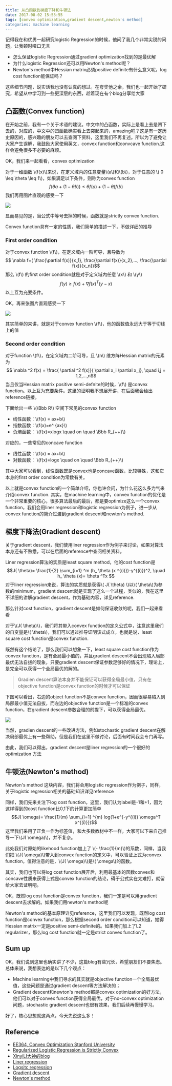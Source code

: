 ```yaml
---
title: 从凸函数到梯度下降和牛顿法
date: 2017-08-02 15:53:55
tags: [convex optimization,gradient descent,newton's method]
categories: machine learning
---
```

记得我在和优男一起研究logistic Regression的时候，他问了我几个非常尖锐的问题，让我顿时哑口无言
* 怎么保证logistic Regression通过gradient optimization找到的是最优解
* 为什么logistic Regression还可以用Newton's method呢？
* Newton's method中Hessian matrix必须positive definite有什么意义呢，log cost function能保证吗？

这些细节问题，说实话我也没有认真的想过。在夸奖他之余，我们也一起开始了研究，希望从中学习到一些更深层的东西，趁着现在有个blog分享给大家
<!--more-->

## 凸函数(Convex function)
在开始之前，我有一个关于术语的建议。中文中的凸函数，实际上是看上去是凹下去的，对应的，中文中的凹函数确实看上去突起来的，amazing吧？这是有一定历史原因的，感兴趣的朋友可以去查阅下资料，这里我们不再复述。所以为了避免让大家产生误解，我鼓励大家使用英文，convex function和convcave function.这样会避免很多不必要的麻烦。

OK，我们来一起看看，convex optimization	

对于一维函数 \\(f(x)\\)来说，在定义域内的任意变量\\(a\\)和\\(b\\)，对于任意的 \\( 0 \leq \theta \leq 1\\)，如果满足以下条件，则称为convex function
$$f(\theta a+(1-\theta b)) \leq \theta f(a) + (1- \theta)f(b)$$
我们再用图片直观的感受一下

![](http://otmy7guvn.bkt.clouddn.com/blog/1/1-1.png) 

显而易见的是，当公式中等号去掉的时候，函数就是strictly convex function.

Convex function具有一定的性质，我们简单的描述一下，不做详细的推导

### First order condition
对于convex function \\(f\\)，在定义域内一阶可导，且导数为
$$ 	\nabla f=( \frac{\partial f(x)}{x_1}, \frac{\partial f(x)}{x_2},...,  \frac{\partial f(x)}{x_n})$$
那么 \\(f\\) 的first order condition就是对于定义域内任意 \\(x\\) 和 \\(y\\)
$$ f(y) \geq f(x) + \nabla f(x)^T (y - x)$$
以上互为充要条件。

OK，再来张图片直观感受一下

![](http://otmy7guvn.bkt.clouddn.com/blog/1/1-2.png) 

其实简单的来讲，就是对于convex function \\(f\\)，他的函数值永远大于等于切线上的值

### Second order condition
对于function \\(f\\)，在定义域内二阶可导，且 \\(n\\) 维方阵Hessian matrix的元素为
$$ \nabla ^2 f(x) = \frac{ \partial ^2 f(x)}{ \partial x_i \partial x_j}, \quad i,j = 1,2,...,n$$
当且仅当Hessian matrix positive semi-defnite的时候，\\(f\\) 是convex function。以上互为充要条件。这里的证明我不想展开讲，在后面我会给出reference链接。

下面给出一些 \\(\Bbb R\\) 空间下常见的convex function
* 线性函数：\\(f(x) = ax+b\\)
* 指数函数：\\(f(x)=e^ {ax}\\)
* 负熵函数： \\(f(x)=xlogx \quad on \quad \Bbb R_{++}\\)

对应的，一些常见的concave function
* 线性函数：\\(f(x) = ax+b\\)
* 对数函数： \\(f(x)=logx  \quad on \quad \Bbb R_{++}\\)

其中大家可以看到，线性函数既是convex也是concave函数，比较特殊，这和它本身的first order condition为常数有关。

以上就是convex function的一个简单介绍，你也许会问，为什么花这么多力气来介绍convex function. 其实，在machine learning中，convex function的优化是一个非常重要的核心，很多算法最后的最后，都是要optimize这么一个convex function，我们会用liner regression和logistic regression为例子，进一步从convex function的简介过渡到gradient descent和newton's method.

## 梯度下降法(Gradient descent)
关于gradient descent，我们使用liner regression作为例子来讨论，如果对算法本身还有不熟悉，可以在后面的reference中查阅相关资料。

Liner regression算法的实质是least square method，他的cost function是
$$J( \theta)= \frac{1}{2} \sum_{i=1} ^m (h_ \theta (x ^{(i)})-y^{(i)})^2, \quad h_ \theta (x)= \theta ^Tx $$
对于liner regression来说，算法的实质就是获得\\( J( \theta) \\)以\\( \theta\\)为参数的minimum，gradient descent就是实现了这么一个过程，类似的，我在这里不详细的讲解gradient descent，作为基础内容，详见reference. 

那么针对cost function，gradient descent是如何保证收敛的呢，我们一起来看看

对于\\(J( \theta)\\)，我们将其带入convex function的定义公式中，注意这里我们的自变量是\\( \theta\\)，我们可以通过推导证明该式成立，也就是说，least square cost function是convex function.

既然有这个结论了，那么我们可以想象一下，least square cost function作为convex function，是有全局最小值的，并且gradient descent不会出现陷入局部最优无法自拔的现象，只要gradient descent保证参数足够好的情况下，理论上，是完全可以获得一个全局最优的解的。

> Gradien descent算法本身并不能保证可以获得全局最小值，只有在objective function是convex function的时候才可以保证

下图可以看出，右边的object function不是convex function，因而很容易陷入到局部最小值无法自拔，而左边的objective function是一个标准的convex function，在gradient descent参数合理的前提下，可以获得全局最优。

![](http://otmy7guvn.bkt.clouddn.com/blog/1/1-3.png) 

当然，gradien descent的一些改进方法，例如stochastic gradient descent在解决局部最优上有一些帮助，但是我们在这里不做讨论，后面有时间我会专门再写。

由此，我们可以得出，gradient descent是liner regression的一个很好的optimization 方法

## 牛顿法(Newton's method)
Newton's method 这块内容，我们将会用logistic regression作为例子，同样，关于logistic regression相关的基础知识详见reference

同样，我们先来关注下log cost function，这里，我们认为label是-1和+1，因为这样得到的cost function比0,1下的计算更加简单
$$J( \omega)= \frac{1}{m} \sum_{i=1} ^{m} log(1+e^{-y^{(i)} \omega^T x^{(i)}})$$
这里我们采用了正负一作为标签值，和大多数教材中不一样，大家可以下来自己推导一下\\(J( \omega)\\)，并不复杂。

此处我们对原始的likehood function加上了 \\(- \frac{1}{m}\\)的系数，同样，当我们把 \\(J( \omega)\\)带入到convex function的定义中，可以验证上式为convex function，值得注意的是，\\(J( \omega)\\)是\\( \omega\\)的函数。

其实，我们也可以将log cost function展开后，利用最基本的函数convex和concave性质来获得上式是convex function的结论，碍于公式实在太难打，就留给大家去证明吧。

OK，既然log cost function是convex function，我们一定是可以用gradient descent去求解的。如果我们用newton's method呢

Newton's method的基本原理详见reference，这里我们可以发现，既然log cost function是convex function，那么根据second order condition可以知道，她得Hessian matrix一定是positive semi-definite的。如果我们加上了L2 regularizer，那么log cost function就一定是strict convex function了。

## Sum up
OK，我们说到这里也确实讲了不少，这篇blog有些冗长，希望朋友们不要焦虑。总体来说，我想表达的是以下几个观点：
* Machine learning中我们寻求的其实就是objective function一个全局最优值，这些问题是通过gradient descent等方法解决的；
* Gradient descent和newton's method都是convex optimization的好方法，他们可以对于convex function获得全局最优，对于no-convex optimization问题，stochastic gradient descent也很有效果，我们后续再慢慢学习。

好了，核心思想就这两点，今天先说这么多！

## Reference
* [EE364, Convex Optimization Stanford University](https://see.stanford.edu/materials/lsocoee364a/03ConvexFunctions.pdf)
* [Regularized Logistic Regression is Strictly Convex](http://qwone.com/~jason/writing/convexLR.pdf)
* [XinyiLI大神的blog](https://www.yangzhou301.com/2016/03/14/826442654/)
* [Liner regression](https://en.wikipedia.org/wiki/Linear_regression)
* [Logsitc regression](https://en.wikipedia.org/wiki/Logistic_regression)
* [Gradient descent](https://en.wikipedia.org/wiki/Gradient_descent)
* [Newton's method](https://en.wikipedia.org/wiki/Newton%27s_method)

